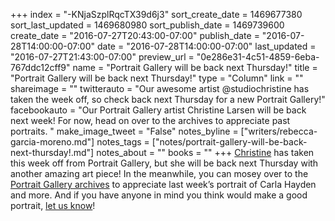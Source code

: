 +++
index = "-KNjaSzplRqcTX39d6j3"
sort_create_date = 1469677380
sort_last_updated = 1469680980
sort_publish_date = 1469739600
create_date = "2016-07-27T20:43:00-07:00"
publish_date = "2016-07-28T14:00:00-07:00"
date = "2016-07-28T14:00:00-07:00"
last_updated = "2016-07-27T21:43:00-07:00"
preview_url = "0e286e31-4c51-4859-6eba-767ddc12cff9"
name = "Portrait Gallery will be back next Thursday!"
title = "Portrait Gallery will be back next Thursday!"
type = "Column"
link = ""
shareimage = ""
twitterauto = "Our awesome artist @studiochristine has taken the week off, so check back next Thursday for a new Portrait Gallery!"
facebookauto = "Our Portrait Gallery artist Christine Larsen will be back next week! For now, head on over to the archives to appreciate past portraits. "
make_image_tweet = "False"
notes_byline = ["writers/rebecca-garcia-moreno.md"]
notes_tags = ["notes/portrait-gallery-will-be-back-next-thursday!.md"]
notes_about = ""
books = ""
+++
[Christine](http://www.christinelarsen.com/) has taken this week off from Portrait Gallery, but she will be back next Thursday with another amazing art piece! In the meanwhile, you can mosey over to the [Portrait Gallery archives](http://www.seattlereviewofbooks.com/tags/portrait-gallery/) to appreciate last week’s portrait of Carla Hayden and more. And if you have anyone in mind you think would make a good portrait, [let us know](http://www.seattlereviewofbooks.com/about)!  